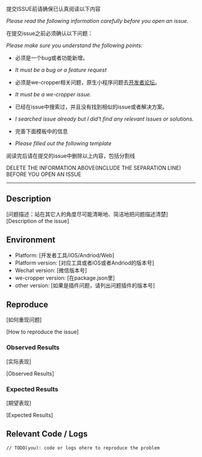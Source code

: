 提交ISSUE前请确保已认真阅读以下内容

*Please read the following information carefully before you open an issue.*


在提交issue之前必须确认以下问题：

*Please make sure you understand the following points:*


* 必须是一个bug或者功能新增。

* *It must be a bug or a feature request*


* 必须是we-cropper相关问题，原生小程序问题去[开发者论坛](https://developers.weixin.qq.com/)。

* *It must be a we-cropper issue.*


* 已经在issue中搜索过，并且没有找到相似的issue或者解决方案。

* *I searched issue already but I did't find any relevant issues or solutions.*


* 完善下面模板中的信息

* *Please filled out the following template*



阅读完后请在提交的issue中删除以上内容，包括分割线

DELETE THE INFORMATION ABOVE(INCLUDE THE SEPARATION LINE) BEFORE YOU OPEN AN ISSUE

------------------------
## Description

  [问题描述：站在其它人的角度尽可能清晰地、简洁地把问题描述清楚]
  [Description of the issue]

## Environment

  * Platform: [开发者工具/iOS/Andriod/Web]
  * Platform version: [对应工具或者iOS或者Andriod的版本号]
  * Wechat version: [微信版本号]
  * we-cropper version: [在package.json里]
  * other version: [如果是插件问题，请列出问题插件的版本号]

## Reproduce

  [如何重现问题]

  [How to reproduce the issue]

### Observed Results

  [实际表现]

  [Observed Results]

### Expected Results

  [期望表现]

  [Expected Results]


## Relevant Code / Logs

  ```
  // TODO(you): code or logs ohere to reproduce the problem
  ```
